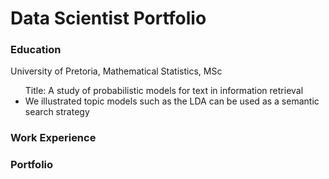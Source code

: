 # Data Scientist Portfolio

### Education 
University of Pretoria, Mathematical Statistics, MSc
<ul>
  Title: A study of probabilistic models for text in information retrieval
  <li> We illustrated topic models such as the LDA can be used as a semantic search strategy </li>
</ul>


### Work Experience

### Portfolio
